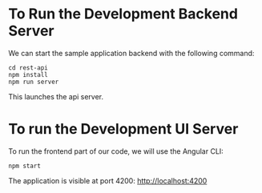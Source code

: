 # To Run the Development Backend Server

We can start the sample application backend with the following command:

    cd rest-api 
    npm install
    npm run server

This launches the api server.

# To run the Development UI Server

To run the frontend part of our code, we will use the Angular CLI:

    npm start 

The application is visible at port 4200: [http://localhost:4200](http://localhost:4200)
